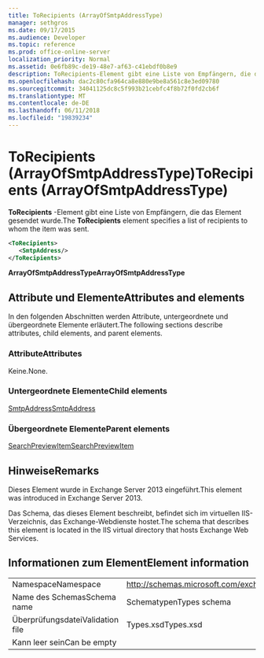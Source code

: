 ```yaml
---
title: ToRecipients (ArrayOfSmtpAddressType)
manager: sethgros
ms.date: 09/17/2015
ms.audience: Developer
ms.topic: reference
ms.prod: office-online-server
localization_priority: Normal
ms.assetid: 0e6fb89c-de19-48e7-af63-c41ebdf0b8e9
description: ToRecipients-Element gibt eine Liste von Empfängern, die das Element gesendet wurde.
ms.openlocfilehash: dac2c80cfa964ca8e880e9be8a561c8e3ed09780
ms.sourcegitcommit: 34041125dc8c5f993b21cebfc4f8b72f0fd2cb6f
ms.translationtype: MT
ms.contentlocale: de-DE
ms.lasthandoff: 06/11/2018
ms.locfileid: "19839234"
---
```

# <a name="torecipients-arrayofsmtpaddresstype"></a><span data-ttu-id="4cd6f-103">ToRecipients (ArrayOfSmtpAddressType)</span><span class="sxs-lookup"><span data-stu-id="4cd6f-103">ToRecipients (ArrayOfSmtpAddressType)</span></span>

<span data-ttu-id="4cd6f-104">**ToRecipients** -Element gibt eine Liste von Empfängern, die das Element gesendet wurde.</span><span class="sxs-lookup"><span data-stu-id="4cd6f-104">The **ToRecipients** element specifies a list of recipients to whom the item was sent.</span></span> 
  
```XML
<ToRecipients>
   <SmtpAddress/>
</ToRecipients>
```

 <span data-ttu-id="4cd6f-105">**ArrayOfSmtpAddressType**</span><span class="sxs-lookup"><span data-stu-id="4cd6f-105">**ArrayOfSmtpAddressType**</span></span>
## <a name="attributes-and-elements"></a><span data-ttu-id="4cd6f-106">Attribute und Elemente</span><span class="sxs-lookup"><span data-stu-id="4cd6f-106">Attributes and elements</span></span>

<span data-ttu-id="4cd6f-107">In den folgenden Abschnitten werden Attribute, untergeordnete und übergeordnete Elemente erläutert.</span><span class="sxs-lookup"><span data-stu-id="4cd6f-107">The following sections describe attributes, child elements, and parent elements.</span></span>
  
### <a name="attributes"></a><span data-ttu-id="4cd6f-108">Attribute</span><span class="sxs-lookup"><span data-stu-id="4cd6f-108">Attributes</span></span>

<span data-ttu-id="4cd6f-109">Keine.</span><span class="sxs-lookup"><span data-stu-id="4cd6f-109">None.</span></span>
  
### <a name="child-elements"></a><span data-ttu-id="4cd6f-110">Untergeordnete Elemente</span><span class="sxs-lookup"><span data-stu-id="4cd6f-110">Child elements</span></span>

[<span data-ttu-id="4cd6f-111">SmtpAddress</span><span class="sxs-lookup"><span data-stu-id="4cd6f-111">SmtpAddress</span></span>](smtpaddress.md)
  
### <a name="parent-elements"></a><span data-ttu-id="4cd6f-112">Übergeordnete Elemente</span><span class="sxs-lookup"><span data-stu-id="4cd6f-112">Parent elements</span></span>

[<span data-ttu-id="4cd6f-113">SearchPreviewItem</span><span class="sxs-lookup"><span data-stu-id="4cd6f-113">SearchPreviewItem</span></span>](searchpreviewitem.md)
  
## <a name="remarks"></a><span data-ttu-id="4cd6f-114">Hinweise</span><span class="sxs-lookup"><span data-stu-id="4cd6f-114">Remarks</span></span>

<span data-ttu-id="4cd6f-115">Dieses Element wurde in Exchange Server 2013 eingeführt.</span><span class="sxs-lookup"><span data-stu-id="4cd6f-115">This element was introduced in Exchange Server 2013.</span></span>
  
<span data-ttu-id="4cd6f-116">Das Schema, das dieses Element beschreibt, befindet sich im virtuellen IIS-Verzeichnis, das Exchange-Webdienste hostet.</span><span class="sxs-lookup"><span data-stu-id="4cd6f-116">The schema that describes this element is located in the IIS virtual directory that hosts Exchange Web Services.</span></span>
  
## <a name="element-information"></a><span data-ttu-id="4cd6f-117">Informationen zum Element</span><span class="sxs-lookup"><span data-stu-id="4cd6f-117">Element information</span></span>

|||
|:-----|:-----|
|<span data-ttu-id="4cd6f-118">Namespace</span><span class="sxs-lookup"><span data-stu-id="4cd6f-118">Namespace</span></span>  <br/> |http://schemas.microsoft.com/exchange/services/2006/types  <br/> |
|<span data-ttu-id="4cd6f-119">Name des Schemas</span><span class="sxs-lookup"><span data-stu-id="4cd6f-119">Schema name</span></span>  <br/> |<span data-ttu-id="4cd6f-120">Schematypen</span><span class="sxs-lookup"><span data-stu-id="4cd6f-120">Types schema</span></span>  <br/> |
|<span data-ttu-id="4cd6f-121">Überprüfungsdatei</span><span class="sxs-lookup"><span data-stu-id="4cd6f-121">Validation file</span></span>  <br/> |<span data-ttu-id="4cd6f-122">Types.xsd</span><span class="sxs-lookup"><span data-stu-id="4cd6f-122">Types.xsd</span></span>  <br/> |
|<span data-ttu-id="4cd6f-123">Kann leer sein</span><span class="sxs-lookup"><span data-stu-id="4cd6f-123">Can be empty</span></span>  <br/> ||
   

